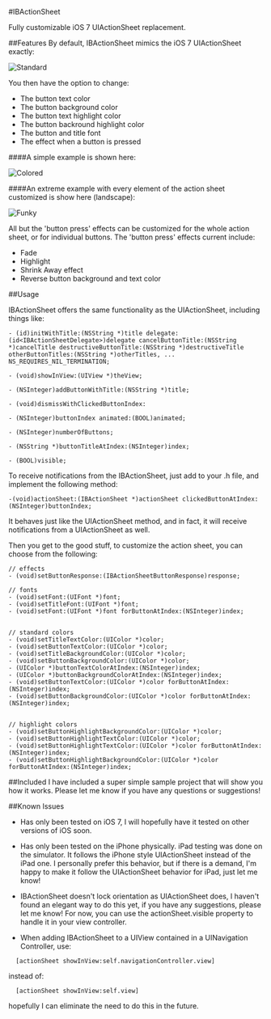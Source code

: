 #IBActionSheet

Fully customizable iOS 7 UIActionSheet replacement.


##Features
By default, IBActionSheet mimics the iOS 7 UIActionSheet exactly:

![Standard](https://raw.github.com/ianb821/IBActionSheet/master/Pictures/Standard.png)


You then have the option to change:

 - The button text color
 - The button background color
 - The button text highlight color
 - The button backround highlight color
 - The button and title font
 - The effect when a button is pressed
 
####A simple example is shown here:
 
![Colored](https://raw.github.com/ianb821/IBActionSheet/master/Pictures/Colored.png)
 
####An extreme example with every element of the action sheet customized is show here (landscape):
 
![Funky](https://raw.github.com/ianb821/IBActionSheet/master/Pictures/Funky_Landscape.png)
 
All but the 'button press' effects can be customized for the whole action sheet, or for individual buttons.  The 'button press' effects current include:

 - Fade
 - Highlight
 - Shrink Away effect
 - Reverse button background and text color
 
 
##Usage
 
IBActionSheet offers the same functionality as the UIActionSheet, including things like:

```
- (id)initWithTitle:(NSString *)title delegate:(id<IBActionSheetDelegate>)delegate cancelButtonTitle:(NSString *)cancelTitle destructiveButtonTitle:(NSString *)destructiveTitle otherButtonTitles:(NSString *)otherTitles, ... NS_REQUIRES_NIL_TERMINATION;

- (void)showInView:(UIView *)theView;

- (NSInteger)addButtonWithTitle:(NSString *)title;

- (void)dismissWithClickedButtonIndex:

- (NSInteger)buttonIndex animated:(BOOL)animated;

- (NSInteger)numberOfButtons;

- (NSString *)buttonTitleAtIndex:(NSInteger)index;

- (BOOL)visible;

```

To receive notifications from the IBActionSheet, just add <IBActionSheetDelegate> to your .h file, and implement the following method:


```
-(void)actionSheet:(IBActionSheet *)actionSheet clickedButtonAtIndex:(NSInteger)buttonIndex;

```

It behaves just like the UIActionSheet method, and in fact, it will receive notifications from a UIActionSheet as well.

Then you get to the good stuff, to customize the action sheet, you can choose from the following:

```
// effects
- (void)setButtonResponse:(IBActionSheetButtonResponse)response;

// fonts
- (void)setFont:(UIFont *)font;
- (void)setTitleFont:(UIFont *)font;
- (void)setFont:(UIFont *)font forButtonAtIndex:(NSInteger)index;


// standard colors
- (void)setTitleTextColor:(UIColor *)color;
- (void)setButtonTextColor:(UIColor *)color;
- (void)setTitleBackgroundColor:(UIColor *)color;
- (void)setButtonBackgroundColor:(UIColor *)color;
- (UIColor *)buttonTextColorAtIndex:(NSInteger)index;
- (UIColor *)buttonBackgroundColorAtIndex:(NSInteger)index;
- (void)setButtonTextColor:(UIColor *)color forButtonAtIndex:(NSInteger)index;
- (void)setButtonBackgroundColor:(UIColor *)color forButtonAtIndex:(NSInteger)index;


// highlight colors
- (void)setButtonHighlightBackgroundColor:(UIColor *)color;
- (void)setButtonHighlightTextColor:(UIColor *)color;
- (void)setButtonHighlightTextColor:(UIColor *)color forButtonAtIndex:(NSInteger)index;
- (void)setButtonHighlightBackgroundColor:(UIColor *)color forButtonAtIndex:(NSInteger)index;

```

##Included
I have included a super simple sample project that will show you how it works.  Please let me know if you have any questions or suggestions!
 

##Known Issues
 - Has only been tested on iOS 7, I will hopefully have it tested on other versions of iOS soon.

 - Has only been tested on the iPhone physically.  iPad testing was done on the simulator.  It follows the iPhone style UIActionSheet instead of the iPad one.  I personally prefer this behavior, but if there is a demand, I'm happy to make it follow the UIActionSheet behavior for iPad, just let me know!
 
 - IBActionSheet doesn't lock orientation as UIActionSheet does, I haven't found an elegant way to do this yet, if you have any suggestions, please let me know!  For now, you can use the actionSheet.visible property to handle it in your view controller.
 
 - When adding IBActionSheet to a UIView contained in a UINavigation Controller, use:

```
  [actionSheet showInView:self.navigationController.view]
```
instead of:

```
  [actionSheet showInView:self.view]
```
hopefully I can eliminate the need to do this in the future.

